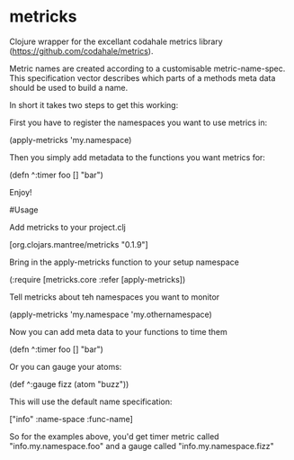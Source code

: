 # metricks

Clojure wrapper for the excellant codahale metrics library (https://github.com/codahale/metrics).

Metric names are created according to a customisable metric-name-spec. This specification vector describes which parts of a methods meta data should be used to build a name.

In short it takes two steps to get this working:

First you have to register the namespaces you want to use metrics in:

(apply-metricks 'my.namespace)

Then you simply add metadata to the functions you want metrics for:

(defn ^:timer foo [] "bar")

Enjoy!

#Usage

Add metricks to your project.clj

[org.clojars.mantree/metricks "0.1.9"]

Bring in the apply-metricks function to your setup namespace

(:require [metricks.core :refer [apply-metricks])

Tell metricks about teh namespaces you want to monitor

(apply-metricks 'my.namespace 'my.othernamespace)

Now you can add meta data to your functions to time them

(defn ^:timer foo [] "bar")

Or you can gauge your atoms:

(def ^:gauge fizz (atom "buzz"))

This will use the default name specification:

["info" :name-space :func-name]

So for the examples above, you'd get timer metric called "info.my.namespace.foo" and a gauge called "info.my.namespace.fizz"
